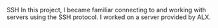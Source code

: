SSH
In this project, I became familiar connecting to and working with servers using the SSH protocol. I worked on a server provided by ALX.

